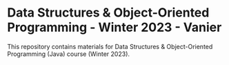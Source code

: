# Data Structures & Object-Oriented Programming - Winter 2023 - Vanier

This repository contains materials for Data Structures & Object-Oriented Programming (Java) course (Winter 2023).
